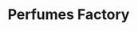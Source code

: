 ---
title: "Perfumes Factory"
url: /ciudad-guayana-puerto-ordaz/perfumes-factory-avenida-guayana/
shop: Parfümerie
---